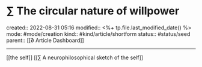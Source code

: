# ∑ The circular nature of willpower
created:: 2022-08-31 05:16
modified:: <%+ tp.file.last_modified_date() %>
mode: #mode/creation
kind:: #kind/article/shortform
status:: #status/seed
parent:: [[∂ Article Dashboard]]
***

[[the self]]
[[∑ A neurophilosophical sketch of the self]]

